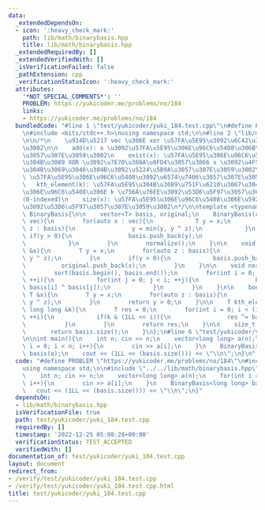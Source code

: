 ```yaml
---
data:
  _extendedDependsOn:
  - icon: ':heavy_check_mark:'
    path: lib/math/binarybasis.hpp
    title: lib/math/binarybasis.hpp
  _extendedRequiredBy: []
  _extendedVerifiedWith: []
  _isVerificationFailed: false
  _pathExtension: cpp
  _verificationStatusIcon: ':heavy_check_mark:'
  attributes:
    '*NOT_SPECIAL_COMMENTS*': ''
    PROBLEM: https://yukicoder.me/problems/no/184
    links:
    - https://yukicoder.me/problems/no/184
  bundledCode: "#line 1 \"test/yukicoder/yuki_184.test.cpp\"\n#define PROBLEM \"https://yukicoder.me/problems/no/184\"\
    \n#include <bits/stdc++.h>\nusing namespace std;\n\n#line 2 \"lib/math/binarybasis.hpp\"\
    \n\n/*\n    \u914D\u5217 vec \u306E xor \u57FA\u5E95\u3092\u6C42\u3081\u307E\u3059\
    \u3002\n\n    add(x): x \u3092\u57FA\u5E95\u306E\u96C6\u5408\u306B\u8FFD\u52A0\
    \u3057\u307E\u3059\u3002\n    exist(x): \u57FA\u5E95\u306E\u96C6\u5408\u306E\u4E2D\
    \u304B\u3089 XOR \u3092\u7E70\u308A\u8FD4\u3057\u3066 x \u3092\u4F5C\u308C\u308B\
    \u304B\u3069\u3046\u304B\u3092\u5224\u5B9A\u3057\u307E\u3059\u3002\n    normalize():\
    \ \u57FA\u5E95\u306E\u96C6\u5408\u3092\u6574\u7406\u3057\u307E\u3059\u3002\n \
    \   kth_element(k): \u57FA\u5E95\u304B\u3089\u751F\u6210\u3067\u304D\u308B\u6570\
    \u306E\u96C6\u5408\u306E k \u756A\u76EE\u3092\u53D6\u5F97\u3057\u307E\u3059\u3002\
    (0-indexed)\n    size(x): \u57FA\u5E95\u306E\u96C6\u5408\u306E\u5927\u304D\u3055\
    \u3092\u53D6\u5F97\u3057\u307E\u3059\u3002\n*/\n\ntemplate <typename T>\nstruct\
    \ BinaryBasis{\n\n    vector<T> basis, original;\n    BinaryBasis(const vector<T>&\
    \ vec){\n        for(auto x : vec){\n            T y = x;\n            for(auto\
    \ z : basis){\n                y = min(y, y ^ z);\n            }\n           \
    \ if(y > 0){\n                basis.push_back(y);\n                original.push_back(x);\n\
    \            }\n        }\n        normalize();\n    }\n\n    void add(const T\
    \ &x){\n        T y = x;\n        for(auto z : basis){\n            y = min(y,\
    \ y ^ z);\n        }\n        if(y > 0){\n            basis.push_back(y);\n  \
    \          original.push_back(x);\n        }\n    }\n\n    void normalize(){\n\
    \        sort(basis.begin(), basis.end());\n        for(int i = 0; i < (int) basis.size();\
    \ ++i){\n            for(int j = 0; j < i; ++j){\n                basis[i] = min(basis[i],\
    \ basis[i] ^ basis[j]);\n            }\n        }\n    }\n\n    bool exist(const\
    \ T &x){\n        T y = x;\n        for(auto z : basis){\n            y = min(y,\
    \ y ^ z);\n        }\n        return y > 0;\n    }\n\n    T kth_element(const\
    \ long long &k){\n        T res = 0;\n        for(int i = 0; i < (int) basis.size();\
    \ ++i){\n            if(k & (1LL << i)){\n                res ^= basis[i];\n \
    \           }\n        }\n        return res;\n    }\n\n    size_t size(){\n \
    \       return basis.size();\n    }\n};\n#line 6 \"test/yukicoder/yuki_184.test.cpp\"\
    \n\nint main(){\n    int n; cin >> n;\n    vector<long long> a(n);\n    for(int\
    \ i = 0; i < n; i++){\n        cin >> a[i];\n    }\n    BinaryBasis<long long>\
    \ basis(a);\n    cout << (1LL << (basis.size())) << \"\\n\";\n}\n"
  code: "#define PROBLEM \"https://yukicoder.me/problems/no/184\"\n#include <bits/stdc++.h>\n\
    using namespace std;\n\n#include \"../../lib/math/binarybasis.hpp\"\n\nint main(){\n\
    \    int n; cin >> n;\n    vector<long long> a(n);\n    for(int i = 0; i < n;\
    \ i++){\n        cin >> a[i];\n    }\n    BinaryBasis<long long> basis(a);\n \
    \   cout << (1LL << (basis.size())) << \"\\n\";\n}"
  dependsOn:
  - lib/math/binarybasis.hpp
  isVerificationFile: true
  path: test/yukicoder/yuki_184.test.cpp
  requiredBy: []
  timestamp: '2022-12-25 05:08:28+09:00'
  verificationStatus: TEST_ACCEPTED
  verifiedWith: []
documentation_of: test/yukicoder/yuki_184.test.cpp
layout: document
redirect_from:
- /verify/test/yukicoder/yuki_184.test.cpp
- /verify/test/yukicoder/yuki_184.test.cpp.html
title: test/yukicoder/yuki_184.test.cpp
---
```

